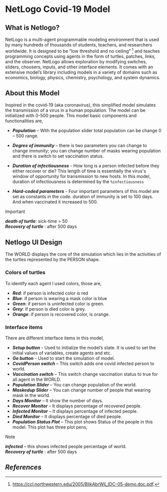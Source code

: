 # NetLogo Covid-19 Model
## What is Netlogo?
NetLogo is a multi-agent programmable modeling environment that is used by many hundreds of thousands of students, teachers, and researchers worldwide. It is designed to be “low threshold and no ceiling” [^1] and teaches programming concepts using agents in the form of turtles, patches, links, and the observer. NetLogo allows exploration by modifying switches, sliders, choosers, inputs, and other interface elements. It comes with an extensive model’s library including models in a variety of domains such as economics, biology, physics, chemistry, psychology, and system dynamics. 

## About this Model
Inspired in the covid-19 (aka coronavirus), this simplified model simulates the transmission of a virus in a human population. The model can be initialized with 0-500 people. This model basic components and functionalities are,

* ***Population*** – With the population slider total population can be change 0 – 500 range.

* ***Degree of immunity*** – there is two parameters you can change to change immunity; you can change number of masks wearing population and there is switch to set vaccination status. 

* ***Duration of infectiousness*** - How long is a person infected before they either recover or die? This length of time is essentially the virus's window of opportunity for transmission to new hosts. In this model, duration of infectiousness is determined by the `%infectiousness`

* ***Hard-coded parameters*** - Four important parameters of this model are set as constants in the code. duration of immunity is set to 100 days. And when vaccinated it increased to 500.

> [!IMPORTANT]
> ***death of turtle***: sick-time > 50  <br>
> ***Recovery of turtle*** : after 500 days

 ## Netlogo UI Design
The WORLD displays the core of the simulation which lies in the activities of the turtles represented by the PERSON shape.

### Colors of turtles 
To identify each agent I used colors, those are, 
* ***Red***:  if person is infected color is red
* ***Blue***:  if person is wearing a mask color is blue
* ***Green***: if person is uninfected color is green.
* ***Grey***: If person is died color is grey.
* ***Orange***: if person is recovered color, is orange.

### Interface items
There are different interface items in this model,
* ***Setup button*** - Used to initialize the model’s state. It is used to set the initial values of variables, create agents and etc.
* ***Go button*** - Used to start the simulation of model.
* ***CovidPerson switch*** – This switch adds one covid infected person to world.
* ***Vaccination switch*** – This switch change vaccination status to true for all agent in the WORLD.
* ***Population Slider*** – You can change population of the world.
* ***Maskedup Slider*** – You can change number of people that wearing mask in the world.
* ***Days Monitor*** – It show the number of days.
* ***Recover Monitor*** – It displays percentage of recovered people.
* ***Infected Monitor*** – It displays percentage of infected people.
* ***Died Monitor*** – It displays percentage of died people.
* ***Population Status Plot*** – This plot shows Status of the people in this model. This plot has three plot pens, 

> [!NOTE]
> ***infected*** – this shows infected people percentage of world.<br>
> ***Recovery of turtle*** : after 500 days


## _References_

[^1]: https://ccl.northwestern.edu/2005/BlikAbrWil_IDC-05-demo.doc.pdf.
[^2]: https://www.netlogoweb.org/launch#http://ccl.northwestern.edu/netlogo/community/CoronaVirus.nlogo.
[^3]: https://www.netlogoweb.org/launch#http://ccl.northwestern.edu/netlogo/community/COVID-19%20Transmission%20Model.nlogo.
